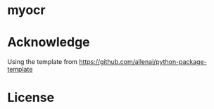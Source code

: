 # myocr



# Acknowledge

Using the template from https://github.com/allenai/python-package-template

# License